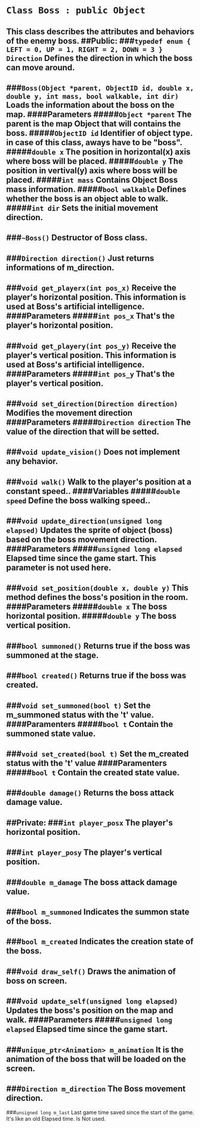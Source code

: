 # ```Class Boss : public Object```
This class describes the attributes and behaviors of the enemy boss.
##Public:
###```typedef enum { LEFT = 0, UP = 1, RIGHT = 2, DOWN = 3 } Direction```
Defines the direction in which the boss can move around.
--
###```Boss(Object *parent, ObjectID id, double x, double y, int mass, bool walkable, int dir)```
Loads the information about the boss on the map.
####Parameters
#####```Object *parent```
The parent is the map Object that will contains the boss.
#####```ObjectID id```
Identifier of object type. in case of this class, aways have to be "boss".
#####```double x```
The position in horizontal(x) axis where boss will be placed. 
#####```double y```
The position in vertival(y) axis where boss will be placed. 
#####```int mass```
Contains Object Boss mass information.
#####```bool walkable```
Defines whether the boss is an object able to walk.
#####```int dir```
Sets the initial movement direction.
--
###```~Boss()```
Destructor of Boss class.
--
###```Direction direction()```
Just returns informations of m_direction.
--
###```void get_playerx(int pos_x)```
Receive the player's horizontal position. This information is used at Boss's artificial intelligence.
####Parameters
#####```int pos_x```
That's the player's horizontal position.
--
###```void get_playery(int pos_y)```
Receive the player's vertical position. This information is used at Boss's artificial intelligence.
####Parameters
#####```int pos_y```
That's the player's vertical position.
--
###```void set_direction(Direction direction)```
Modifies the movement direction
####Parameters
#####```Direction direction```
The value of the direction that will be setted.
--
###```void update_vision()```
Does not implement any behavior.
--
###```void walk()```
Walk to the player's position at a constant speed..
####Variables
#####```double speed```
Define the boss walking speed..
--
###```void update_direction(unsigned long elapsed)```
Updates the sprite of object (boss) based on the boss movement direction.
####Parameters
#####```unsigned long elapsed```
Elapsed time since the game start. This parameter is not used here.
--
###```void set_position(double x, double y)```
This method defines the boss's position in the room.
####Parameters
#####```double x```
The boss horizontal position.
#####```double y```
The boss vertical position.
--
###```bool summoned()```
Returns true if the boss was summoned at the stage.
--
###```bool created()```
Returns true if the boss was created.
--
###```void set_summoned(bool t)```
Set the m_summoned status with the 't' value.
####Paramenters
#####```bool t```
Contain the summoned state value.
--
###```void set_created(bool t)```
Set the m_created status with the 't' value
####Paramenters
#####```bool t```
Contain the created state value.
--
###```double damage()```
Returns the boss attack damage value.
--
##Private:
###```int player_posx```
The player's horizontal position.
--
###```int player_posy```
The player's vertical position.
--
###```double m_damage```
The boss attack damage value.
--
###```bool m_summoned```
Indicates the summon state of the boss.
--
###```bool m_created```
Indicates the creation state of the boss.
--
###```void draw_self()```
Draws the animation of boss on screen.
--
###```void update_self(unsigned long elapsed)```
Updates the boss's position on the map and walk.
####Parameters
#####```unsigned long elapsed```
Elapsed time since the game start.
--
###```unique_ptr<Animation> m_animation```
It is the animation of the boss that will be loaded on the screen.
--
###```Direction m_direction```
The Boss movement direction.
--
###```unsigned long m_last```
Last game time saved since the start of the game. It's like an old Elapsed time. Is Not used.
